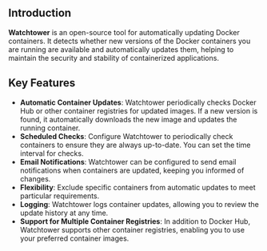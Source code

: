 ## Introduction

**Watchtower** is an open-source tool for automatically updating Docker containers. It detects whether new versions of the Docker containers you are running are available and automatically updates them, helping to maintain the security and stability of containerized applications.

## Key Features

- **Automatic Container Updates**: Watchtower periodically checks Docker Hub or other container registries for updated images. If a new version is found, it automatically downloads the new image and updates the running container.
- **Scheduled Checks**: Configure Watchtower to periodically check containers to ensure they are always up-to-date. You can set the time interval for checks.
- **Email Notifications**: Watchtower can be configured to send email notifications when containers are updated, keeping you informed of changes.
- **Flexibility**: Exclude specific containers from automatic updates to meet particular requirements.
- **Logging**: Watchtower logs container updates, allowing you to review the update history at any time.
- **Support for Multiple Container Registries**: In addition to Docker Hub, Watchtower supports other container registries, enabling you to use your preferred container images.
